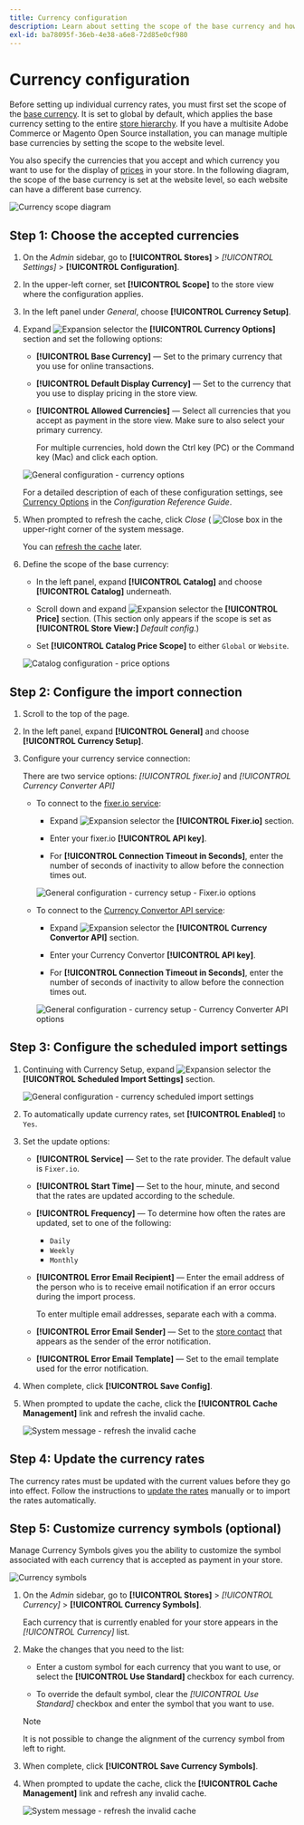 ```yaml
---
title: Currency configuration
description: Learn about setting the scope of the base currency and how to specify the currencies that you accept and the currency you want to use for price display.
exl-id: ba78095f-36eb-4e38-a6e8-72d85e0cf980
---
```

# Currency configuration

Before setting up individual currency rates, you must first set the scope of the [base currency](https://docs.magento.com/user-guide/configuration/general/currency-setup.html). It is set to global by default, which applies the base currency setting to the entire [store hierarchy](../getting-started/websites-stores-views.md). If you have a multisite Adobe Commerce or Magento Open Source installation, you can manage multiple base currencies by setting the scope to the website level.

You also specify the currencies that you accept and which currency you want to use for the display of [prices](../catalog/catalog-price-scope.md) in your store. In the following diagram, the scope of the base currency is set at the website level, so each website can have a different base currency.

![Currency scope diagram](./assets/scope-currency-config.svg)<!-- {: "width=600px"} -->

## Step 1: Choose the accepted currencies

1. On the _Admin_ sidebar, go to **[!UICONTROL Stores]** > _[!UICONTROL Settings]_ > **[!UICONTROL Configuration]**.

1. In the upper-left corner, set **[!UICONTROL Scope]** to the store view where the configuration applies.

1. In the left panel under _General_, choose **[!UICONTROL Currency Setup]**.

1. Expand ![Expansion selector](../assets/icon-display-expand.png) the **[!UICONTROL Currency Options]** section and set the following options:

   - **[!UICONTROL Base Currency]** — Set to the primary currency that you use for online transactions.

   - **[!UICONTROL Default Display Currency]** — Set to the currency that you use to display pricing in the store view.

   - **[!UICONTROL Allowed Currencies]** — Select all currencies that you accept as payment in the store view. Make sure to also select your primary currency.

      For multiple currencies, hold down the Ctrl key (PC) or the Command key (Mac) and click each option.

   ![General configuration - currency options](../configuration-reference/general/assets/currency-setup-currency-options.png)<!-- zoom -->

   For a detailed description of each of these configuration settings, see [Currency Options](https://docs.magento.com/user-guide/configuration/general/currency-setup.html) in the _Configuration Reference Guide_.

1. When prompted to refresh the cache, click _Close_ ( ![Close box](../assets/icon-close-x.png) in the upper-right corner of the system message.

   You can [refresh the cache](https://docs.magento.com/user-guide/system/cache-management.html) later.

1. Define the scope of the base currency:

   - In the left panel, expand **[!UICONTROL Catalog]** and choose **[!UICONTROL Catalog]** underneath.

   - Scroll down and expand ![Expansion selector](../assets/icon-display-expand.png) the **[!UICONTROL Price]** section. (This section only appears if the scope is set as **[!UICONTROL Store View:]** _Default config_.)

   - Set **[!UICONTROL Catalog Price Scope]** to either `Global` or `Website`.

   ![Catalog configuration - price options](../configuration-reference/catalog/assets/catalog-price.png)<!-- zoom -->

## Step 2: Configure the import connection

1. Scroll to the top of the page.

1. In the left panel, expand **[!UICONTROL General]** and choose **[!UICONTROL Currency Setup]**.

1. Configure your currency service connection:

   There are two service options: _[!UICONTROL fixer.io]_ and _[!UICONTROL Currency Converter API]_

   - To connect to the [fixer.io service](https://fixer.io/):

      - Expand ![Expansion selector](../assets/icon-display-expand.png) the **[!UICONTROL Fixer.io]** section.

      - Enter your fixer.io **[!UICONTROL API key]**.

      - For **[!UICONTROL Connection Timeout in Seconds]**, enter the number of seconds of inactivity to allow before the connection times out.

      ![General configuration - currency setup - Fixer.io options](./assets/config-general-currency-setup-fixerio.png)<!-- zoom -->

   - To connect to the [Currency Convertor API service](https://free.currencyconverterapi.com/):

      - Expand ![Expansion selector](../assets/icon-display-expand.png) the **[!UICONTROL Currency Convertor API]** section.

      - Enter your Currency Convertor **[!UICONTROL API key]**.

      - For **[!UICONTROL Connection Timeout in Seconds]**, enter the number of seconds of inactivity to allow before the connection times out.

      ![General configuration - currency setup - Currency Converter API options](../configuration-reference/general/assets/currency-setup-converter.png)<!-- zoom -->

## Step 3: Configure the scheduled import settings

1. Continuing with Currency Setup, expand ![Expansion selector](../assets/icon-display-expand.png) the **[!UICONTROL Scheduled Import Settings]** section.

   ![General configuration - currency scheduled import settings](../configuration-reference/general/assets/currency-setup-scheduled-import-settings.png)<!-- zoom -->

1. To automatically update currency rates, set **[!UICONTROL Enabled]** to `Yes`.

1. Set the update options:

   - **[!UICONTROL Service]** — Set to the rate provider. The default value is `Fixer.io`.

   - **[!UICONTROL Start Time]** — Set to the hour, minute, and second that the rates are updated according to the schedule.

   - **[!UICONTROL Frequency]** — To determine how often the rates are updated, set to one of the following:

      - `Daily`
      - `Weekly`
      - `Monthly`

   - **[!UICONTROL Error Email Recipient]** — Enter the email address of the person who is to receive email notification if an error occurs during the import process.

      To enter multiple email addresses, separate each with a comma.

   - **[!UICONTROL Error Email Sender]** — Set to the [store contact](../getting-started/store-details.md#store-email-addresses) that appears as the sender of the error notification.

   - **[!UICONTROL Error Email Template]** — Set to the email template used for the error notification.

1. When complete, click **[!UICONTROL Save Config]**.

1. When prompted to update the cache, click the **[!UICONTROL Cache Management]** link and refresh the invalid cache.

   ![System message - refresh the invalid cache](./assets/msg-cache-management.png)<!-- zoom -->

## Step 4: Update the currency rates

The currency rates must be updated with the current values before they go into effect. Follow the instructions to [update the rates](currency-update.md) manually or to import the rates automatically. 

## Step 5: Customize currency symbols (optional)

Manage Currency Symbols gives you the ability to customize the symbol associated with each currency that is accepted as payment in your store.

![Currency symbols](./assets/stores-currency-symbols.png)<!-- zoom -->

1. On the _Admin_ sidebar, go to **[!UICONTROL Stores]** > _[!UICONTROL Currency]_ > **[!UICONTROL Currency Symbols]**.

   Each currency that is currently enabled for your store appears in the _[!UICONTROL Currency]_ list.

1. Make the changes that you need to the list:

   - Enter a custom symbol for each currency that you want to use, or select the **[!UICONTROL Use Standard]** checkbox for each currency.

   - To override the default symbol, clear the _[!UICONTROL Use Standard]_ checkbox and enter the symbol that you want to use.

   >[!NOTE]
   >
   >It is not possible to change the alignment of the currency symbol from left to right.

1. When complete, click **[!UICONTROL Save Currency Symbols]**.

1. When prompted to update the cache, click the **[!UICONTROL Cache Management]** link and refresh any invalid cache.

   ![System message - refresh the invalid cache](./assets/msg-cache-management.png)<!-- zoom -->
